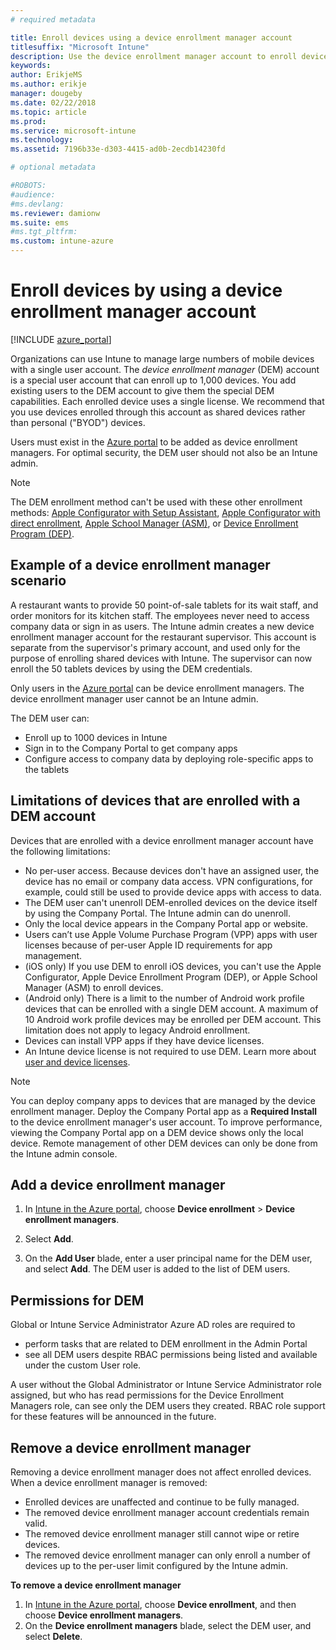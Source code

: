 ```yaml
---
# required metadata

title: Enroll devices using a device enrollment manager account
titlesuffix: "Microsoft Intune"
description: Use the device enrollment manager account to enroll devices in Intune. "
keywords:
author: ErikjeMS
ms.author: erikje
manager: dougeby
ms.date: 02/22/2018
ms.topic: article
ms.prod:
ms.service: microsoft-intune
ms.technology:
ms.assetid: 7196b33e-d303-4415-ad0b-2ecdb14230fd

# optional metadata

#ROBOTS:
#audience:
#ms.devlang:
ms.reviewer: damionw
ms.suite: ems
#ms.tgt_pltfrm:
ms.custom: intune-azure
---
```


# Enroll devices by using a device enrollment manager account

[!INCLUDE [azure_portal](./includes/azure_portal.md)]

Organizations can use Intune to manage large numbers of mobile devices with a single user account. The *device enrollment manager* (DEM) account is a special user account that can enroll up to 1,000 devices. You add existing users to the DEM account to give them the special DEM capabilities. Each enrolled device uses a single license. We recommend that you use devices enrolled through this account as shared devices rather than personal ("BYOD") devices.  

Users must exist in the [Azure portal](https://portal.azure.com) to be added as device enrollment managers. For optimal security, the DEM user should not also be an Intune admin.

>[!NOTE]
>The DEM enrollment method can't be used with these other enrollment methods: [Apple Configurator with Setup Assistant](apple-configurator-setup-assistant-enroll-ios.md), [Apple Configurator with direct enrollment](apple-configurator-direct-enroll-ios.md), [Apple School Manager (ASM)](apple-school-manager-set-up-ios.md), or [Device Enrollment Program (DEP)](device-enrollment-program-enroll-ios.md).

## Example of a device enrollment manager scenario

A restaurant wants to provide 50 point-of-sale tablets for its wait staff, and order monitors for its kitchen staff. The employees never need to access company data or sign in as users. The Intune admin creates a new device enrollment manager account for the restaurant supervisor.  This account is separate from the supervisor's primary account, and used only for the purpose of enrolling shared devices with Intune. The supervisor can now enroll the 50 tablets devices by using the DEM credentials.

Only users in the [Azure portal](https://portal.azure.com) can be device enrollment managers. The device enrollment manager user cannot be an Intune admin.

The DEM user can:

-   Enroll up to 1000 devices in Intune
-   Sign in to the Company Portal to get company apps
-   Configure access to company data by deploying role-specific apps to the tablets

## Limitations of devices that are enrolled with a DEM account

Devices that are enrolled with a device enrollment manager account have the following limitations:

  - No per-user access. Because devices don't have an assigned user, the device has no email or company data access. VPN configurations, for example, could still be used to provide device apps with access to data.
  - The DEM user can't unenroll DEM-enrolled devices on the device itself by using the Company Portal. The Intune admin can do unenroll.
  - Only the local device appears in the Company Portal app or website.
  - Users can’t use Apple Volume Purchase Program (VPP) apps with user licenses because of per-user Apple ID requirements for app management.
  - (iOS only) If you use DEM to enroll iOS devices, you can't use the Apple Configurator, Apple Device Enrollment Program (DEP), or Apple School Manager (ASM) to enroll devices.
  - (Android only) There is a limit to the number of Android work profile devices that can be enrolled with a single DEM account. A maximum of 10 Android work profile devices may be enrolled per DEM account. This limitation does not apply to legacy Android enrollment.
  - Devices can install VPP apps if they have device licenses.
  - An Intune device license is not required to use DEM. Learn more about [user and device licenses](licenses-assign.md#how-user-and-device-licenses-affect-access-to-services).


> [!NOTE]
> You can deploy company apps to devices that are managed by the device enrollment manager. Deploy the Company Portal app as a **Required Install** to the device enrollment manager's user account.
> To improve performance, viewing the Company Portal app on a DEM device shows only the local device. Remote management of other DEM devices can only be done from the Intune admin console.


## Add a device enrollment manager

1.  In [Intune in the Azure portal](https://aka.ms/intuneportal), choose **Device enrollment** > **Device enrollment managers**.

2.  Select **Add**.

3.  On the **Add User** blade, enter a user principal name for the DEM user, and select **Add**. The DEM user is added to the list of DEM users.

## Permissions for DEM

Global or Intune Service Administrator Azure AD roles are required to
- perform tasks that are related to DEM enrollment in the Admin Portal
- see all DEM users despite RBAC permissions being listed and available under the custom User role.

A user without the Global Administrator or Intune Service Administrator role assigned, but who has read permissions for the Device Enrollment Managers role, can see only the DEM users they created. RBAC role support for these features will be announced in the future.


## Remove a device enrollment manager

Removing a device enrollment manager does not affect enrolled devices. When a device enrollment manager is removed:

-   Enrolled devices are unaffected and continue to be fully managed.
-   The removed device enrollment manager account credentials remain valid.
-   The removed device enrollment manager still cannot wipe or retire devices.
-   The removed device enrollment manager can only enroll a number of devices up to the per-user limit configured by the Intune admin.

**To remove a device enrollment manager**

1. In [Intune in the Azure portal](https://aka.ms/intuneportal), choose **Device enrollment**, and then choose **Device enrollment managers**.
2. On the **Device enrollment managers** blade, select the DEM user, and select **Delete**.

